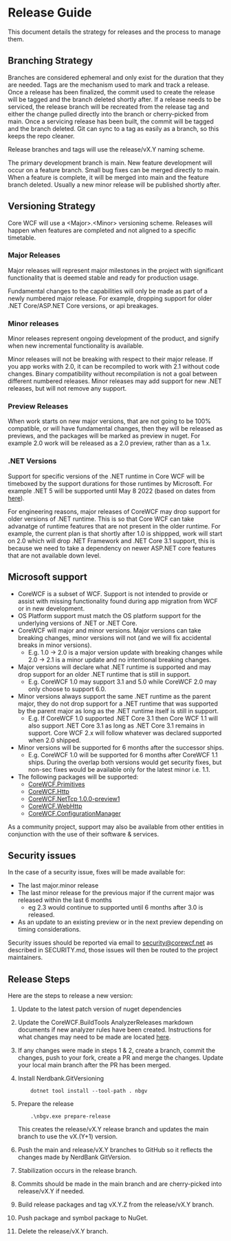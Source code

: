 # Release Guide

This document details the strategy for releases and the process to manage them.

## Branching Strategy

Branches are considered ephemeral and only exist for the duration that they are needed. Tags are the mechanism used to mark and track a release. Once a release has been finalized, the commit used to create the release will be tagged and the branch deleted shortly after. If a release needs to be serviced, the release branch will be recreated from the release tag and either the change pulled directly into the branch or cherry-picked from main. Once a servicing release has been built, the commit will be tagged and the branch deleted. Git can sync to a tag as easily as a branch, so this keeps the repo cleaner. 

Release branches and tags will use the release/vX.Y naming scheme.

The primary development branch is main. New feature development will occur on a feature branch. Small bug fixes can be merged directly to main. When a feature is complete, it will be merged into main and the feature branch deleted. Usually a new minor release will be published shortly after.

## Versioning Strategy

Core WCF will use a \<Major\>.\<Minor\> versioning scheme. Releases will happen when features are completed and not aligned to a specific timetable.

### Major Releases

Major releases will represent major milestones in the project with significant functionality that is deemed stable and ready for production usage.

Fundamental changes to the capabilities will only be made as part of a newly numbered major release. For example, dropping support for older .NET Core/ASP.NET Core versions, or api breakages.

### Minor releases

Minor releases represent ongoing development of the product, and signify when new incremental functionality is available.

Minor releases will not be breaking with respect to their major release. If you app works with 2.0, it can be recompiled to work with 2.1 without code changes. Binary compatibility without recompilation is not a goal between different numbered releases. Minor releases may add support for new .NET releases, but will not remove any support.

### Preview Releases

When work starts on new major versions, that are not going to be 100% compatible, or will have fundamental changes, then they will be released as previews, and the packages will be marked as preview in nuget. For example 2.0 work will be released as a 2.0 preview, rather than as a 1.x.

### .NET Versions

Support for specific versions of the .NET runtime in Core WCF will be timeboxed by the support durations for those runtimes by Microsoft. For example .NET 5 will be supported until May 8 2022 (based on dates from [here](https://docs.microsoft.com/en-us/lifecycle/products/microsoft-net-and-net-core)). 

For engineering reasons, major releases of CoreWCF may drop support for older versions of .NET runtime. This is so that Core WCF can take advanatge of runtime features that are not present in the older runtime. For example, the current plan is that shortly after 1.0 is shippped, work will start on 2.0 which will drop .NET Framework and .NET Core 3.1 support, this is because we need to take a dependency on newer ASP.NET core features that are not available down level.

## Microsoft support

- CoreWCF is a subset of WCF. Support is not intended to provide or assist with missing functionality found during app migration from WCF or in new development.
- OS Platform support must match the OS platform support for the underlying versions of .NET or .NET Core.
- CoreWCF will major and minor versions. Major versions can take breaking changes, minor versions will not (and we will fix accidental breaks in minor versions).
  - E.g. 1.0 -> 2.0 is a major version update with breaking changes while 2.0 -> 2.1 is a minor update and no intentional breaking changes.
- Major versions will declare what .NET runtime is supported and may drop support for an older .NET runtime that is still in support. 
  - E.g. CoreWCF 1.0 may support 3.1 and 5.0 while CoreWCF 2.0 may only choose to support 6.0.
- Minor versions always support the same .NET runtime as the parent major, they do not drop support for a .NET runtime that was supported by the parent major as long as the .NET runtime itself is still in support. 
  - E.g. If CoreWCF  1.0 supported .NET Core 3.1 then Core WCF 1.1 will also support .NET Core 3.1 as long as .NET Core 3.1 remains in support. Core WCF 2.x will follow whatever was declared supported when 2.0 shipped. 
- Minor versions will be supported for 6 months after the successor ships. 
  - E.g. CoreWCF 1.0 will be supported for 6 months after CoreWCF 1.1 ships. During the overlap both versions would get security fixes, but non-sec fixes would be available only for the latest minor i.e. 1.1.
- The following packages will be supported:
  - [CoreWCF.Primitives](https://www.nuget.org/packages/CoreWCF.Primitives)
  - [CoreWCF.Http](https://www.nuget.org/packages/CoreWCF.Http)
  - [CoreWCF.NetTcp 1.0.0-preview1](https://www.nuget.org/packages/CoreWCF.NetTcp/1.0.0-preview1)
  - [CoreWCF.WebHttp](https://www.nuget.org/packages/CoreWCF.WebHttp)
  - [CoreWCF.ConfigurationManager](https://www.nuget.org/packages/CoreWCF.ConfigurationManager)

As a community project, support may also be available from other entities in conjunction with the use of their software & services.

## Security issues

In the case of a security issue, fixes will be made available for:
- The last major.minor release
- The last minor release for the previous major if the current major was released within the last 6 months
  - eg 2.3 would continue to supported until 6 months after 3.0 is released. 
- As an update to an existing preview or in the next preview depending on timing considerations.

Security issues should be reported via email to security@corewcf.net as described in SECURITY.md, those issues will then be routed to the project maintainers.

## Release Steps

Here are the steps to release a new version:

1. Update to the latest patch version of nuget dependencies
2. Update the CoreWCF.BuildTools AnalyzerReleases markdown documents if new analyzer rules have been created. Instructions for what changes may need to be made are located [here](https://github.com/dotnet/roslyn-analyzers/blob/main/src/Microsoft.CodeAnalysis.Analyzers/ReleaseTrackingAnalyzers.Help.md).
3. If any changes were made in steps 1 & 2, create a branch, commit the changes, push to your fork, create a PR and merge the changes. Update your local main branch after the PR has been merged.
4. Install Nerdbank.GitVersioning

   ```dos
       dotnet tool install --tool-path . nbgv
   ```

5. Prepare the release

   ```dos
       .\nbgv.exe prepare-release
   ```

   This creates the release/vX.Y release branch and updates the main branch to use the vX.(Y+1) version.

6. Push the main and release/vX.Y branches to GitHub so it reflects the changes made by NerdBank GitVersion.
7. Stabilization occurs in the release branch.
8. Commits should be made in the main branch and are cherry-picked into release/vX.Y if needed.
9. Build release packages and tag vX.Y.Z from the release/vX.Y branch.
10. Push package and symbol package to NuGet.
11. Delete the release/vX.Y branch.
